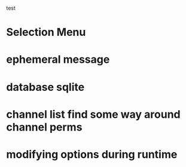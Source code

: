 test

# Selection Menu
# ephemeral message
# database sqlite
# channel list find some way around channel perms
# modifying options during runtime